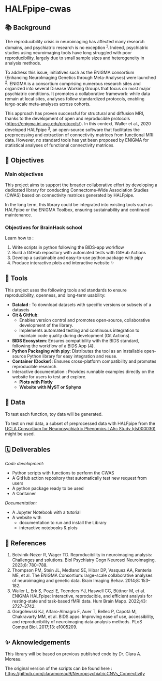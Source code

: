 # HALFpipe-cwas

## 📚 Background 
The reproducibility crisis in neuroimaging has affected many research domains, and psychiatric research is no exception <sup>[1](https://doi.org/10.1016/j.bpsc.2022.12.006)</sup>. Indeed, psychiatric studies using neuroimaging tools have long struggled with poor reproducibility, largely due to small sample sizes and heterogeneity in analysis methods.

To address this issue, initiatives such as the ENIGMA consortium (Enhancing NeuroImaging Genetics through Meta-Analyses) were launched <sup>[2](https://doi.org/10.1007/s11682-013-9269-5)</sup>. ENIGMA is a consortium comprising numerous research sites and organized into several Disease Working Groups that focus on most major psychiatric conditions. It promotes a collaborative framework: while data remain at local sites, analyses follow standardized protocols, enabling large-scale meta-analyses across cohorts.

This approach has proven successful for structural and diffusion MRI, thanks to the development of open and reproducible protocols (https://enigma.ini.usc.edu/protocols/). In this context, Waller et al., 2020 developed HALFpipe <sup>[3](https://doi.org/10.1002/hbm.25829)</sup>, an open-source software that facilitates the preprocessing and extraction of connectivity matrices from functional MRI data. However, no standard tools has yet been proposed by ENIGMA for statistical analyses of functional connectivity matrices.

## 🎯 Objectives
### Main objectives
This project aims to support the broader collaborative effort by developing a dedicated library for conducting Connectome-Wide Association Studies (CWAS) based on connectivity matrices generated by HALFpipe.

In the long term, this library could be integrated into existing tools such as HALFpipe or the ENIGMA Toolbox, ensuring sustainability and continued maintenance.

### Objectives for BrainHack school
Learn how to : 
1. Write scripts in python following the BIDS-app workflow
2. Build a GitHub repository with automated tests with GitHub Actions
3. Develop a sustainable and easy-to-use python package with pipy
4. Produce interactive plots and interactive website ✨
 
## 🧰 Tools 
This project uses the following tools and standards to ensure reproducibility, openness, and long-term usability:
- **Datalad** : To download datasets with specific versions or subsets of a datasets
- **Git & GitHub**: 
   - Enables version control and promotes open-source, collaborative development of the library.
   - Implements automated testing and continuous integration to maintain code quality during development (Git Actions).
- **BIDS Ecosystem**: Ensures compatibility with the BIDS standard, following the workflow of a BIDS App ([4](https://doi.org/10.1371/journal.pcbi.1005209)).
- **Python Packaging with pipy**: Distributes the tool as an installable open-source Python library for easy integration and reuse.
- **Container (Docker)**: Ensures cross-platform compatibility and promotes reproducible research.
- Interactive documentation : Provides runnable examples directly on the website for users to test and explore.
   - **Plots with Plotly**
   - **Website with MyST or Sphynx**

## 🧠 Data 
To test each function, toy data will be generated.

To test on real data, a subset of preprocessed data with HALFpipe from the [UCLA Consortium for Neuropsychiatric Phenomics LA5c Study (ds000030)](https://openneuro.org/datasets/ds000030/versions/00016) might be used.
   
## 🗓️ Deliverables 
*Code development:*
- Python scripts with functions to perform the CWAS
- A GitHub action repository that automatically test new request from users
- A python package ready to be used
- A Container

*Documentation:*
- A Jupyter Notebook with a tutorial 
- A website with 
   - documentation to run and install the Library
   - interactive notebooks & plots

## 📖 References
1. 	Botvinik-Nezer R, Wager TD. Reproducibility in neuroimaging analysis: Challenges and solutions. Biol Psychiatry Cogn Neurosci Neuroimaging. 2023;8: 780–788.
2. 	Thompson PM, Stein JL, Medland SE, Hibar DP, Vasquez AA, Renteria ME, et al. The ENIGMA Consortium: large-scale collaborative analyses of neuroimaging and genetic data. Brain Imaging Behav. 2014;8: 153–182.
3. 	Waller L, Erk S, Pozzi E, Toenders YJ, Haswell CC, Büttner M, et al. ENIGMA HALFpipe: Interactive, reproducible, and efficient analysis for resting-state and task-based fMRI data. Hum Brain Mapp. 2022;43: 2727–2742.
4. 	Gorgolewski KJ, Alfaro-Almagro F, Auer T, Bellec P, Capotă M, Chakravarty MM, et al. BIDS apps: Improving ease of use, accessibility, and reproducibility of neuroimaging data analysis methods. PLoS Comput Biol. 2017;13: e1005209.

## ✨ Aknowledgements
This library will be based on previous published code by Dr. Clara A. Moreau. 

The original version of the scripts can be found here : https://github.com/claramoreau9/NeuropsychiatricCNVs_Connectivity